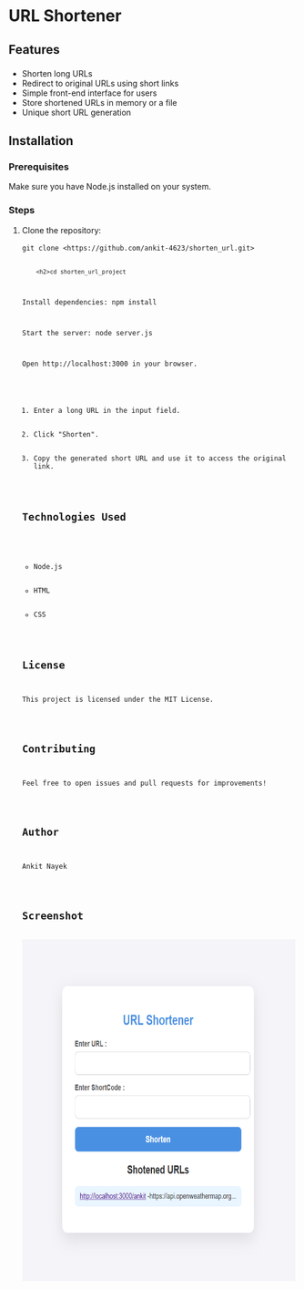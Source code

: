 <h1>URL Shortener</h1>

<h2>
  
  
  Features</h2>
<ul>
    <li>Shorten long URLs</li>
    <li>Redirect to original URLs using short links</li>
    <li>Simple front-end interface for users</li>
    <li>Store shortened URLs in memory or a file</li>
    <li>Unique short URL generation</li>
</ul>

<h2>Installation</h2>
<h3>Prerequisites</h3>
<p>Make sure you have Node.js installed on your system.</p>

<h3>Steps</h3>
<ol>
    <li>Clone the repository:
        <pre><code>git clone &lt;https://github.com/ankit-4623/shorten_url.git&gt;
        
        
        <h2>cd shorten_url_project

Install dependencies:
npm install

Start the server:
node server.js

Open http://localhost:3000 in your browser.</h2>
<ol>
    <li>Enter a long URL in the input field.</li>
    <li>Click "Shorten".</li>
    <li>Copy the generated short URL and use it to access the original link.</li>
</ol>

<h2>Technologies Used</h2>
<ul>
    <li>Node.js</li>
    <li>HTML</li>
    <li>CSS</li>
</ul>

<h2>License</h2>
<p>This project is licensed under the MIT License.</p>

<h2>Contributing</h2>
<p>Feel free to open issues and pull requests for improvements!</p>

<h2>Author</h2>
<p>Ankit Nayek</p>

<h2>Screenshot</h2>
<img src="https://github.com/ankit-4623/shorten_url/blob/be62fd0a3e4b8a29f3db9b748ae0ed2b32cdfc03/image/Screenshot.png" alt="Project Screenshot" width="600" height="600">

